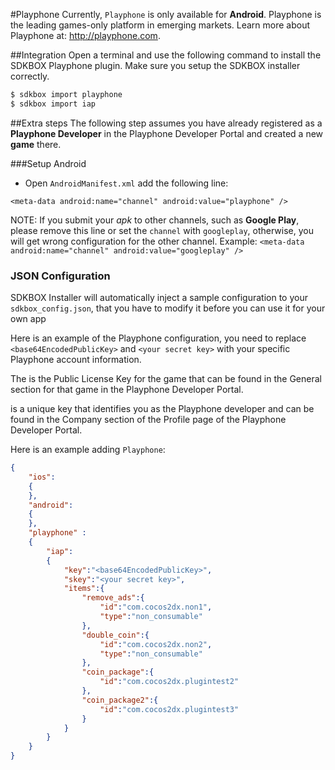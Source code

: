 <!--
Include Base: /Users/jtsm/Chukong-Inc/en/src/playphone/v3-cpp
-->

#Playphone
Currently, `Playphone` is only available for __Android__.  Playphone is the leading games-only platform in emerging markets. Learn more about Playphone at: http://playphone.com.

##Integration
Open a terminal and use the following command to install the SDKBOX Playphone plugin. Make sure you setup the SDKBOX installer correctly.
```bash
$ sdkbox import playphone
$ sdkbox import iap
```

##Extra steps
The following step assumes you have already registered as a __Playphone Developer__ in the Playphone Developer Portal and created a new __game__ there.

###Setup Android
* Open `AndroidManifest.xml` add the following line:

```
<meta-data android:name="channel" android:value="playphone" />
```

  NOTE: If you submit your *apk* to other channels, such as __Google Play__, please remove this line or set the `channel` with `googleplay`, otherwise, you will get wrong configuration for the other channel. Example: `<meta-data android:name="channel" android:value="googleplay" />`

### JSON Configuration
SDKBOX Installer will automatically inject a sample configuration to your `sdkbox_config.json`, that you have to modify it before you can use it for your own app

Here is an example of the Playphone configuration, you need to replace `<base64EncodedPublicKey>` and `<your secret key>`  with your specific Playphone account information.

The <base64EncodedPublicKey> is the Public License Key for the game that can be found in the General section for that game in the Playphone Developer Portal.

 <your secret key> is a unique key that identifies you as the Playphone developer and can be found in the Company section of the Profile page of the Playphone Developer Portal.

Here is an example adding `Playphone`:
```json
{
    "ios":
    {
    },
    "android":
    {
    },
    "playphone" :
    {
        "iap":
        {
            "key":"<base64EncodedPublicKey>",
            "skey":"<your secret key>",
            "items":{
                "remove_ads":{
                    "id":"com.cocos2dx.non1",
                    "type":"non_consumable"
                },
                "double_coin":{
                    "id":"com.cocos2dx.non2",
                    "type":"non_consumable"
                },
                "coin_package":{
                    "id":"com.cocos2dx.plugintest2"
                },
                "coin_package2":{
                    "id":"com.cocos2dx.plugintest3"
                }
            }
        }
    }
}
```
